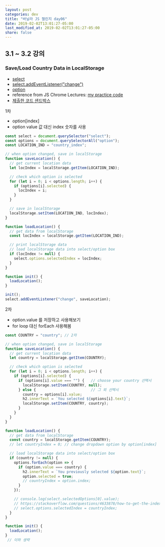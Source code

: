 ```yaml
---
layout: post
categories: dev
title: "바닐라 JS 챌린지 day06"
date: 2019-02-02T13:01:27-05:00
last_modified_at: 2019-02-02T13:01:27-05:00
share: false
---
```


## 3.1 ~ 3.2 강의

### Save/Load Country Data in LocalStorage

- [select](https://developer.mozilla.org/ko/docs/Web/HTML/Element/select)
- [select.addEventListener("change")](https://developer.mozilla.org/ko/docs/Web/API/HTMLElement/change_event)
- [option](https://developer.mozilla.org/en-US/docs/Web/API/HTMLOptionElement)
- reference from JS Chrome Lectures: [my practice code](https://github.com/sosunnyproject/fullstack-study/blob/master/1.JavascriptChromeApp/greeting.js)
- [제출한 코드 샌드박스](https://codesandbox.io/s/day-six-blueprint-1nwd0)

1차
- option[index]
- option value 값 대신 index 숫자를 사용

```js
const select = document.querySelector("select");
const options = document.querySelectorAll("option");
const LOCATION_IND = "country_index";

// when option changed, save in localStorage
function saveLocation() {
  // get current location data
  let locIndex = localStorage.getItem(LOCATION_IND);

  // check which option is selected
  for (let i = 0; i < options.length; i++) {
    if (options[i].selected) {
      locIndex = i;
    }
  }

  // save in localStorage
  localStorage.setItem(LOCATION_IND, locIndex);
}

function loadLocation() {
  // get data from localStorage
  const locIndex = localStorage.getItem(LOCATION_IND);

  // print localStorage data
  // load localStorage data into select/option box
  if (locIndex != null) {
    select.options.selectedIndex = locIndex;
  }
}

function init() {
  loadLocation();
}

init();
select.addEventListener("change", saveLocation);
```

2차
- option.value 를 저장하고 사용해보기
- for loop 대신 forEach 사용해봄

```js
const COUNTRY = "country"; // 2차

// when option changed, save in localStorage
function saveLocation() {
  // get current location data
  let country = localStorage.getItem(COUNTRY);

  // check which option is selected
  for (let i = 0; i < options.length; i++) {
    if (options[i].selected) {
      if (options[i].value === "") {   // choose your country 선택시
        localStorage.setItem(COUNTRY, null);
      } else {                         // 그 외 선택시
        country = options[i].value;
        h2.innerText = `You selected ${options[i].text}`;
        localStorage.setItem(COUNTRY, country);
      }
    }
  }
}

function loadLocation() {
  // get data from localStorage
  const country = localStorage.getItem(COUNTRY);
  // let countryIndex = 0; // change dropdown option by option[index]

  // load localStorage data into select/option box
  if (country != null) {
    options.forEach(option => {
      if (option.value === country) {
        h2.innerText = `You previously selected ${option.text}`;
        option.selected = true;
        // countryIndex = option.index;
      }
    });

    // console.log(select.selectedOptions[0].value);
    // https://stackoverflow.com/questions/4633878/how-to-get-the-index-of-value-in-drop-down-in-javascript
    // select.options.selectedIndex = countryIndex;
  }
}

function init() {
  loadLocation();
}
 // 이하 생략
```
